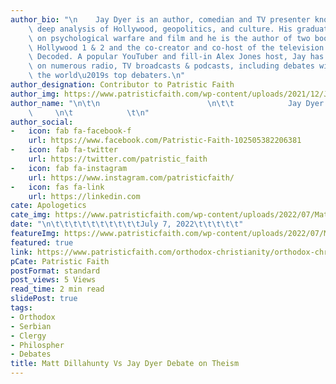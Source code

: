 ```yaml
---
author_bio: "\n    Jay Dyer is an author, comedian and TV presenter known for his\
    \ deep analysis of Hollywood, geopolitics, and culture. His graduate work focused\
    \ on psychological warfare and film and he is the author of two books, Esoteric\
    \ Hollywood 1 & 2 and the co-creator and co-host of the television show Hollywood\
    \ Decoded. A popular YouTuber and fill-in Alex Jones host, Jay has been featured\
    \ on numerous radio, TV broadcasts & podcasts, including debates with some of\
    \ the world\u2019s top debaters.\n"
author_designation: Contributor to Patristic Faith
author_img: https://www.patristicfaith.com/wp-content/uploads/2021/12/Jay-Dyer-Headshot-150x150.webp
author_name: "\n\t\n                        \n\t\t            Jay Dyer           \
    \     \n\t            \t\n"
author_social:
-   icon: fab fa-facebook-f
    url: https://www.facebook.com/Patristic-Faith-102505382206381
-   icon: fab fa-twitter
    url: https://twitter.com/patristic_faith
-   icon: fab fa-instagram
    url: https://www.instagram.com/patristicfaith/
-   icon: fas fa-link
    url: https://linkedin.com
cate: Apologetics
cate_img: https://www.patristicfaith.com/wp-content/uploads/2022/07/Matt-Dillahunty-Vs-Jay-Dyer-Debate-on-Theism.png
date: "\n\t\t\t\t\t\t\t\t\t\tJuly 7, 2022\t\t\t\t\t"
featureImg: https://www.patristicfaith.com/wp-content/uploads/2022/07/Matt-Dillahunty-Vs-Jay-Dyer-Debate-on-Theism.png
featured: true
link: https://www.patristicfaith.com/orthodox-christianity/orthodox-christian-apologetics/matt-dillahunty-vs-jay-dyer-debate-on-theism/
pCate: Patristic Faith
postFormat: standard
post_views: 5 Views
read_time: 2 min read
slidePost: true
tags:
- Orthodox
- Serbian
- Clergy
- Philospher
- Debates
title: Matt Dillahunty Vs Jay Dyer Debate on Theism
---
```


